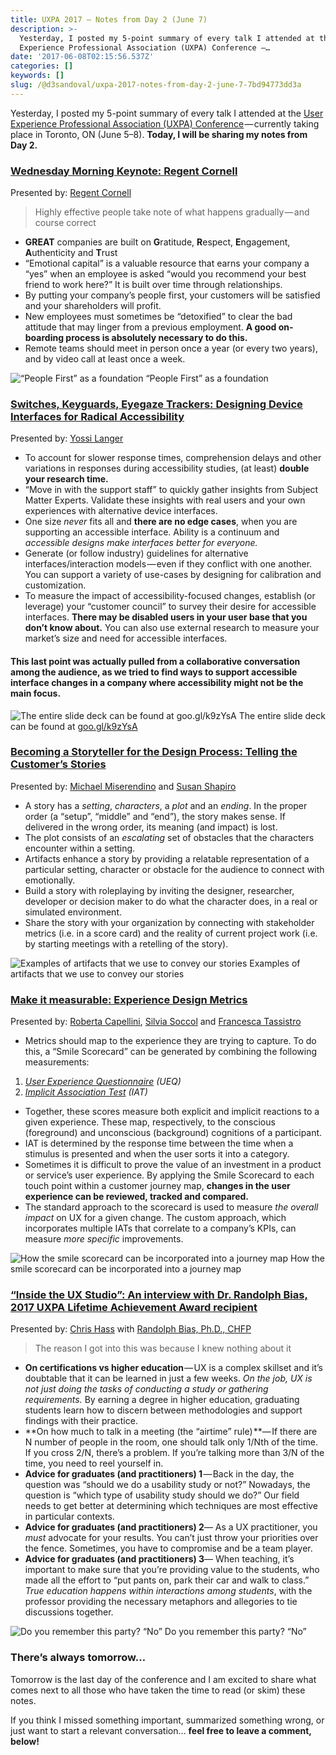 ```yaml
---
title: UXPA 2017 — Notes from Day 2 (June 7)
description: >-
  Yesterday, I posted my 5-point summary of every talk I attended at the User
  Experience Professional Association (UXPA) Conference —…
date: '2017-06-08T02:15:56.537Z'
categories: []
keywords: []
slug: /@d3sandoval/uxpa-2017-notes-from-day-2-june-7-7bd94773dd3a
---
```


Yesterday, I posted my 5-point summary of every talk I attended at the [User Experience Professional Association (UXPA) Conference](http://uxpa2017.org) — currently taking place in Toronto, ON (June 5–8). **Today, I will be sharing my notes from Day 2.**

### [Wednesday Morning Keynote: Regent Cornell](http://www.mycdevents.com/UXPA/sessions/regent-cornell-keynote/)

Presented by: [Regent Cornell](http://www.mycdevents.com/UXPA/speakers/regent-cornell/)

> Highly effective people take note of what happens gradually — and course correct

*   **GREAT** companies are built on **G**ratitude, **R**espect, **E**ngagement, **A**uthenticity and **T**rust
*   “Emotional capital” is a valuable resource that earns your company a “yes” when an employee is asked “would you recommend your best friend to work here?” It is built over time through relationships.
*   By putting your company’s people first, your customers will be satisfied and your shareholders will profit.
*   New employees must sometimes be “detoxified” to clear the bad attitude that may linger from a previous employment. **A good on-boarding process is absolutely necessary to do this.**
*   Remote teams should meet in person once a year (or every two years), and by video call at least once a week.

![“People First” as a foundation](img\1__lOyMXHIOsNwKAMOtUrdvWg.jpeg)
“People First” as a foundation

### [Switches, Keyguards, Eyegaze Trackers: Designing Device Interfaces for Radical Accessibility](http://www.mycdevents.com/UXPA/sessions/switches-keyguards-eyegaze-trackers-designing-device-interfaces-for-radical-accessibility/)

Presented by: [Yossi Langer](http://www.mycdevents.com/UXPA/speakers/yossi-langer/)

*   To account for slower response times, comprehension delays and other variations in responses during accessibility studies, (at least) **double your research time.**
*   “Move in with the support staff” to quickly gather insights from Subject Matter Experts. Validate these insights with real users and your own experiences with alternative device interfaces.
*   One size _never_ fits all and **there are no edge cases**, when you are supporting an accessible interface. Ability is a continuum and _accessible designs make interfaces better for everyone._
*   Generate (or follow industry) guidelines for alternative interfaces/interaction models — even if they conflict with one another. You can support a variety of use-cases by designing for calibration and customization.
*   To measure the impact of accessibility-focused changes, establish (or leverage) your “customer council” to survey their desire for accessible interfaces. **There may be disabled users in your user base that you don’t know about.** You can also use external research to measure your market’s size and need for accessible interfaces.

#### This last point was actually pulled from a collaborative conversation among the audience, as we tried to find ways to support accessible interface changes in a company where accessibility might not be the main focus.

![The entire slide deck can be found at [goo.gl/k9zYsA](http://goo.gl/k9zYsA)](img\1__F9m2uWRJYLQBP2K7sXY__Ug.jpeg)
The entire slide deck can be found at [goo.gl/k9zYsA](http://goo.gl/k9zYsA)

### [Becoming a Storyteller for the Design Process: Telling the Customer’s Stories](http://www.mycdevents.com/UXPA/sessions/becoming-a-storyteller-for-the-design-process-telling-the-customers-stories/)

Presented by: [Michael Miserendino](http://www.mycdevents.com/UXPA/speakers/michael-miserendino/) and [Susan Shapiro](http://www.mycdevents.com/UXPA/speakers/susan-shapiro/)

*   A story has a _setting_, _characters_, a _plot_ and an _ending_. In the proper order (a “setup”, “middle” and “end”), the story makes sense. If delivered in the wrong order, its meaning (and impact) is lost.
*   The plot consists of an _escalating_ set of obstacles that the characters encounter within a setting.
*   Artifacts enhance a story by providing a relatable representation of a particular setting, character or obstacle for the audience to connect with emotionally.
*   Build a story with roleplaying by inviting the designer, researcher, developer or decision maker to do what the character does, in a real or simulated environment.
*   Share the story with your organization by connecting with stakeholder metrics (i.e. in a score card) and the reality of current project work (i.e. by starting meetings with a retelling of the story).

![Examples of artifacts that we use to convey our stories](img\1__oWX4HOdXODiAAHlIbk2xOA.jpeg)
Examples of artifacts that we use to convey our stories

### [Make it measurable: Experience Design Metrics](http://www.mycdevents.com/UXPA/sessions/make-it-measurable-experience-design-metrics/)

Presented by: [Roberta Capellini](http://www.mycdevents.com/UXPA/speakers/roberta-capellini/), [Silvia Soccol](http://www.mycdevents.com/UXPA/speakers/silvia-soccol/) and [Francesca Tassistro](http://www.mycdevents.com/UXPA/speakers/francesca-tassistro/)

*   Metrics should map to the experience they are trying to capture. To do this, a “Smile Scorecard” can be generated by combining the following measurements:

1.  [_User Experience Questionnaire_](http://www.ueq-online.org/) _(UEQ)_
2.  [_Implicit Association Test_](https://implicit.harvard.edu/implicit/) _(IAT)_

*   Together, these scores measure both explicit and implicit reactions to a given experience. These map, respectively, to the conscious (foreground) and unconscious (background) cognitions of a participant.
*   IAT is determined by the response time between the time when a stimulus is presented and when the user sorts it into a category.
*   Sometimes it is difficult to prove the value of an investment in a product or service’s user experience. By applying the Smile Scorecard to each touch point within a customer journey map, **changes in the user experience can be reviewed, tracked and compared.**
*   The standard approach to the scorecard is used to measure _the overall impact_ on UX for a given change. The custom approach, which incorporates multiple IATs that correlate to a company’s KPIs, can measure _more specific_ improvements.

![How the smile scorecard can be incorporated into a journey map](img\1__XRitTHRpzc8SvEOr9ZyiFQ.jpeg)
How the smile scorecard can be incorporated into a journey map

### [“Inside the UX Studio”: An interview with Dr. Randolph Bias, 2017 UXPA Lifetime Achievement Award recipient](http://www.mycdevents.com/UXPA/sessions/inside-the-ux-studio-an-interview-with-dr-randolph-bias-2017-uxpa-lifetime-achievement-award-recipient/)

Presented by: [Chris Hass](http://www.mycdevents.com/UXPA/speakers/chris-hass/) with [Randolph Bias, Ph.D., CHFP](http://www.mycdevents.com/UXPA/speakers/randolph-bias-ph-d/)

> The reason I got into this was because I knew nothing about it

*   **On certifications vs higher education** — UX is a complex skillset and it’s doubtable that it can be learned in just a few weeks. _On the job, UX is not just doing the tasks of conducting a study or gathering requirements._ By earning a degree in higher education, graduating students learn how to discern between methodologies and support findings with their practice.
*   **On how much to talk in a meeting (the “airtime” rule) **— If there are N number of people in the room, one should talk only 1/Nth of the time. If you cross 2/N, there’s a problem. If you’re talking more than 3/N of the time, you need to reel yourself in.
*   **Advice for graduates (and practitioners) 1** — Back in the day, the question was “should we do a usability study or not?” Nowadays, the question is “which type of usability study should we do?” Our field needs to get better at determining which techniques are most effective in particular contexts.
*   **Advice for graduates (and practitioners) 2**— As a UX practitioner, you _must_ advocate for your results. You can’t just throw your priorities over the fence. Sometimes, you have to compromise and be a team player.
*   **Advice for graduates (and practitioners) 3**— When teaching, it’s important to make sure that you’re providing value to the students, who made all the effort to “put pants on, park their car and walk to class.” _True education happens within interactions among students_, with the professor providing the necessary metaphors and allegories to tie discussions together.

![Do you remember this party? “No”](img\1__7A__rfwQVNfi__G3ZDvqrmBg.jpeg)
Do you remember this party? “No”

### There’s always tomorrow…

Tomorrow is the last day of the conference and I am excited to share what comes next to all those who have taken the time to read (or skim) these notes.

If you think I missed something important, summarized something wrong, or just want to start a relevant conversation… **feel free to leave a comment, below!**